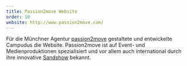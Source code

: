 ```yaml
---
title: Passion2move Website
order: 10
website: http://www.passion2move.com/
---
```


Für die Münchner Agentur [passion2move](http://www.passion2move.com/) gestaltete und entwickelte Campudus die Website. Passion2move ist auf Event- und Medienproduktionen spezialisiert und vor allem auch international durch ihre innovative [Sandshow](http://www.sandshow.de/) bekannt.
